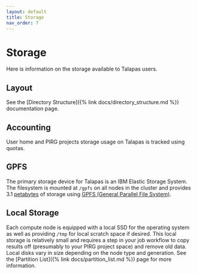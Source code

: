 ```yaml
---
layout: default
title: Storage
nav_order: 7
---
```


# Storage

Here is information on the storage available to Talapas users.

## Layout

See the [Directory Structure]({% link docs/directory_structure.md %}) documentation page.

## Accounting

User home and PIRG projects storage usage on Talapas is tracked using quotas.

## GPFS

The primary storage device for Talapas is an IBM Elastic Storage System. The filesystem is mounted at `/gpfs` on all nodes in the cluster and provides 3.1 [petabytes](https://en.wikipedia.org/wiki/Petabyte "https://en.wikipedia.org/wiki/Petabyte") of storage using [GPFS (General Parallel File System)](https://en.wikipedia.org/wiki/IBM_General_Parallel_File_System "https://en.wikipedia.org/wiki/IBM_General_Parallel_File_System").

## Local Storage

Each compute node is equipped with a local SSD for the operating system as well as providing `/tmp` for local scratch space if desired. This local storage is relatively small and requires a step in your job workflow to copy results off (presumably to your PIRG project space) and remove old data. Local disks vary in size depending on the node type and generation. See the [Partition List]({% link docs/partition_list.md %}) page for more information.
